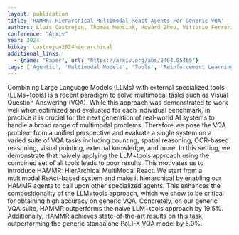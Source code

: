 ```yaml
---
layout: publication
title: 'HAMMR: Hierarchical Multimodal React Agents For Generic VQA'
authors: Lluis Castrejon, Thomas Mensink, Howard Zhou, Vittorio Ferrari, Andre Araujo, Jasper Uijlings
conference: "Arxiv"
year: 2024
bibkey: castrejon2024hierarchical
additional_links:
  - {name: "Paper", url: "https://arxiv.org/abs/2404.05465"}
tags: ['Agentic', 'Multimodal Models', 'Tools', 'Reinforcement Learning', 'Applications']
---
```

Combining Large Language Models (LLMs) with external specialized tools
(LLMs+tools) is a recent paradigm to solve multimodal tasks such as Visual
Question Answering (VQA). While this approach was demonstrated to work well
when optimized and evaluated for each individual benchmark, in practice it is
crucial for the next generation of real-world AI systems to handle a broad
range of multimodal problems. Therefore we pose the VQA problem from a unified
perspective and evaluate a single system on a varied suite of VQA tasks
including counting, spatial reasoning, OCR-based reasoning, visual pointing,
external knowledge, and more. In this setting, we demonstrate that naively
applying the LLM+tools approach using the combined set of all tools leads to
poor results. This motivates us to introduce HAMMR: HierArchical MultiModal
React. We start from a multimodal ReAct-based system and make it hierarchical
by enabling our HAMMR agents to call upon other specialized agents. This
enhances the compositionality of the LLM+tools approach, which we show to be
critical for obtaining high accuracy on generic VQA. Concretely, on our generic
VQA suite, HAMMR outperforms the naive LLM+tools approach by 19.5%.
Additionally, HAMMR achieves state-of-the-art results on this task,
outperforming the generic standalone PaLI-X VQA model by 5.0%.
